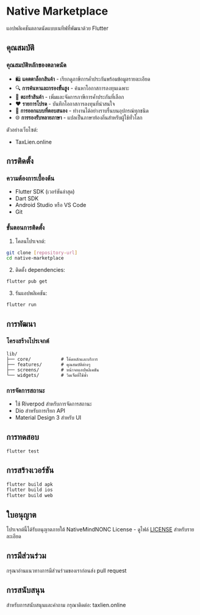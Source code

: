 # Native Marketplace

แอปพลิเคชันตลาดนัดแบบเนทีฟที่พัฒนาด้วย Flutter

## คุณสมบัติ

### คุณสมบัติหลักของตลาดนัด
- 🛍️ **แคตตาล็อกสินค้า** - เรียกดูภาษีการค้ำประกันพร้อมข้อมูลรายละเอียด
- 🔍 **การค้นหาและกรองขั้นสูง** - ค้นหาโอกาสการลงทุนเฉพาะ
- 🛒 **ตะกร้าสินค้า** - เพิ่มและจัดการภาษีการค้ำประกันที่เลือก
- ❤️ **รายการโปรด** - บันทึกโอกาสการลงทุนที่น่าสนใจ
- 📱 **การออกแบบที่ตอบสนอง** - ทำงานได้อย่างราบรื่นบนอุปกรณ์ทุกชนิด
- 🌐 **การรองรับหลายภาษา** - แปลเป็นภาษาท้องถิ่นสำหรับผู้ใช้ทั่วโลก

ตัวอย่างเว็บไซต์:
* TaxLien.online

## การติดตั้ง

### ความต้องการเบื้องต้น
- Flutter SDK (เวอร์ชันล่าสุด)
- Dart SDK
- Android Studio หรือ VS Code
- Git

### ขั้นตอนการติดตั้ง
1. โคลนโปรเจกต์:
```bash
git clone [repository-url]
cd native-marketplace
```

2. ติดตั้ง dependencies:
```bash
flutter pub get
```

3. รันแอปพลิเคชัน:
```bash
flutter run
```

## การพัฒนา

### โครงสร้างโปรเจกต์
```
lib/
├── core/           # โค้ดหลักและบริการ
├── features/       # คุณสมบัติต่างๆ
├── screens/        # หน้าจอแอปพลิเคชัน
└── widgets/        # วิดเจ็ตที่ใช้ซ้ำ
```

### การจัดการสถานะ
- ใช้ Riverpod สำหรับการจัดการสถานะ
- Dio สำหรับการเรียก API
- Material Design 3 สำหรับ UI

## การทดสอบ

```bash
flutter test
```

## การสร้างเวอร์ชัน

```bash
flutter build apk
flutter build ios
flutter build web
```

## ใบอนุญาต

โปรเจกต์นี้ได้รับอนุญาตภายใต้ NativeMindNONC License - ดูไฟล์ [LICENSE](LICENSE) สำหรับรายละเอียด

## การมีส่วนร่วม

กรุณาอ่านแนวทางการมีส่วนร่วมของเราก่อนส่ง pull request

## การสนับสนุน

สำหรับการสนับสนุนและคำถาม กรุณาติดต่อ: taxlien.online
